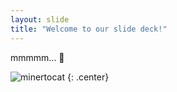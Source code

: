 ```yaml
---
layout: slide
title: "Welcome to our slide deck!"
---
```


mmmmm... 🤤

![minertocat](https://www.shutterstock.com/image-vector/burrito-mustache-wearing-sombrero-mexican-600nw-2408495061.jpg)
{: .center}

